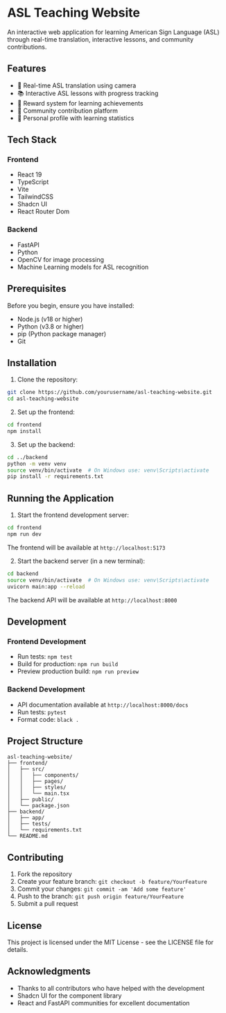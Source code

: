 # ASL Teaching Website

An interactive web application for learning American Sign Language (ASL) through real-time translation, interactive lessons, and community contributions.

## Features

- 🎥 Real-time ASL translation using camera
- 📚 Interactive ASL lessons with progress tracking
- 🌟 Reward system for learning achievements
- 🤝 Community contribution platform
- 👤 Personal profile with learning statistics

## Tech Stack

### Frontend

- React 19
- TypeScript
- Vite
- TailwindCSS
- Shadcn UI
- React Router Dom

### Backend

- FastAPI
- Python
- OpenCV for image processing
- Machine Learning models for ASL recognition

## Prerequisites

Before you begin, ensure you have installed:

- Node.js (v18 or higher)
- Python (v3.8 or higher)
- pip (Python package manager)
- Git

## Installation

1. Clone the repository:

```bash
git clone https://github.com/yourusername/asl-teaching-website.git
cd asl-teaching-website
```

2. Set up the frontend:

```bash
cd frontend
npm install
```

3. Set up the backend:

```bash
cd ../backend
python -m venv venv
source venv/bin/activate  # On Windows use: venv\Scripts\activate
pip install -r requirements.txt
```

## Running the Application

1. Start the frontend development server:

```bash
cd frontend
npm run dev
```

The frontend will be available at `http://localhost:5173`

2. Start the backend server (in a new terminal):

```bash
cd backend
source venv/bin/activate  # On Windows use: venv\Scripts\activate
uvicorn main:app --reload
```

The backend API will be available at `http://localhost:8000`

## Development

### Frontend Development

- Run tests: `npm test`
- Build for production: `npm run build`
- Preview production build: `npm run preview`

### Backend Development

- API documentation available at `http://localhost:8000/docs`
- Run tests: `pytest`
- Format code: `black .`

## Project Structure

```
asl-teaching-website/
├── frontend/
│   ├── src/
│   │   ├── components/
│   │   ├── pages/
│   │   ├── styles/
│   │   └── main.tsx
│   ├── public/
│   └── package.json
├── backend/
│   ├── app/
│   ├── tests/
│   └── requirements.txt
└── README.md
```

## Contributing

1. Fork the repository
2. Create your feature branch: `git checkout -b feature/YourFeature`
3. Commit your changes: `git commit -am 'Add some feature'`
4. Push to the branch: `git push origin feature/YourFeature`
5. Submit a pull request

## License

This project is licensed under the MIT License - see the LICENSE file for details.

## Acknowledgments

- Thanks to all contributors who have helped with the development
- Shadcn UI for the component library
- React and FastAPI communities for excellent documentation

